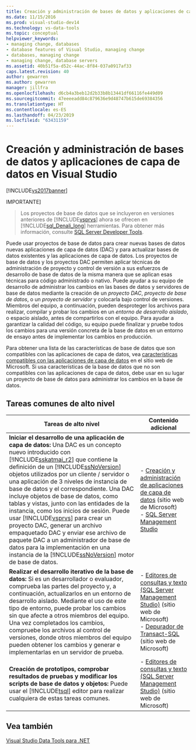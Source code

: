 ```yaml
---
title: Creación y administración de bases de datos y aplicaciones de capa de datos
ms.date: 11/15/2016
ms.prod: visual-studio-dev14
ms.technology: vs-data-tools
ms.topic: conceptual
helpviewer_keywords:
- managing change, databases
- database features of Visual Studio, managing change
- databases, managing change
- managing change, database servers
ms.assetid: 40b51f5a-d52c-44ac-8f84-037a0917af33
caps.latest.revision: 40
author: gewarren
ms.author: gewarren
manager: jillfra
ms.openlocfilehash: d6cb4a3beb12d2b33b8b13441df66116fe449d09
ms.sourcegitcommit: 47eeeeadd84c879636e9d48747b615de69384356
ms.translationtype: HT
ms.contentlocale: es-ES
ms.lasthandoff: 04/23/2019
ms.locfileid: "63431159"
---
```

# <a name="creating-and-managing-databases-and-data-tier-applications-in-visual-studio"></a>Creación y administración de bases de datos y aplicaciones de capa de datos en Visual Studio
[!INCLUDE[vs2017banner](../includes/vs2017banner.md)]

IMPORTANTE]
> Los proyectos de base de datos que se incluyeron en versiones anteriores de [!INCLUDE[vsprvs](../includes/vsprvs-md.md)] ahora se ofrecen en [!INCLUDE[sql_Denali_long](../includes/sql-denali-long-md.md)] herramientas. Para obtener más información, consulte [SQL Server Developer Tools](http://go.microsoft.com/fwlink/?LinkId=228126).

 Puede usar proyectos de base de datos para crear nuevas bases de datos nuevas aplicaciones de capa de datos (DAC) y para actualizar bases de datos existentes y las aplicaciones de capa de datos. Los proyectos de base de datos y los proyectos DAC permiten aplicar técnicas de administración de proyecto y control de versión a sus esfuerzos de desarrollo de base de datos de la misma manera que se aplican esas técnicas para código administrado o nativo. Puede ayudar a su equipo de desarrollo de administrar los cambios en las bases de datos y servidores de base de datos mediante la creación de un *proyecto DAC*, *proyecto de base de datos*, o un *proyecto de servidor* y colocarla bajo control de versiones. Miembros del equipo, a continuación, pueden desproteger los archivos para realizar, compilar y probar los cambios en un *entorno de desarrollo aislado*, o espacio aislado, antes de compartirlos con el equipo. Para ayudar a garantizar la calidad del código, su equipo puede finalizar y pruebe todos los cambios para una versión concreta de la base de datos en un entorno de ensayo antes de implementar los cambios en producción.

 Para obtener una lista de las características de base de datos que son compatibles con las aplicaciones de capa de datos, vea [características compatibles con las aplicaciones de capa de datos](http://go.microsoft.com/fwlink/?LinkId=164239) en el sitio web de Microsoft. Si usa características de la base de datos que no son compatibles con las aplicaciones de capa de datos, debe usar en su lugar un proyecto de base de datos para administrar los cambios en la base de datos.

## <a name="common-high-level-tasks"></a>Tareas comunes de alto nivel

|Tareas de alto nivel|Contenido adicional|
|----------------------|------------------------|
|**Iniciar el desarrollo de una aplicación de capa de datos:** Una DAC es un concepto nuevo introducido con [!INCLUDE[sskatmai_r2](../includes/sskatmai-r2-md.md)] que contiene la definición de un [!INCLUDE[ssNoVersion](../includes/ssnoversion-md.md)] objetos utilizados por un cliente / servidor o una aplicación de 3 niveles de instancia de base de datos y el correspondiente. Una DAC incluye objetos de base de datos, como tablas y vistas, junto con las entidades de la instancia, como los inicios de sesión. Puede usar [!INCLUDE[vsprvs](../includes/vsprvs-md.md)] para crear un proyecto DAC, generar un archivo empaquetado DAC y enviar ese archivo de paquete DAC a un administrador de base de datos para la implementación en una instancia de la [!INCLUDE[ssNoVersion](../includes/ssnoversion-md.md)] motor de base de datos.|-   [Creación y administración de aplicaciones de capa de datos](http://go.microsoft.com/fwlink/?LinkId=160741) (sitio web de Microsoft)<br />-   [SQL Server Management Studio](http://go.microsoft.com/fwlink/?LinkId=227328)|
|**Realizar el desarrollo iterativo de la base de datos:** Si es un desarrollador o evaluador, comprueba las partes del proyecto y, a continuación, actualizarlos en un entorno de desarrollo aislado. Mediante el uso de este tipo de entorno, puede probar los cambios sin que afecte a otros miembros del equipo. Una vez completados los cambios, compruebe los archivos al control de versiones, donde otros miembros del equipo pueden obtener los cambios y generar e implementarlas en un servidor de prueba.|-   [Editores de consultas y texto (SQL Server Management Studio)](http://go.microsoft.com/fwlink/?LinkId=227327) (sitio web de Microsoft)<br />-   [Depurador de Transact-SQL](http://go.microsoft.com/fwlink/?LinkId=227324) (sitio web de Microsoft)|
|**Creación de prototipos, comprobar resultados de pruebas y modificar los scripts de base de datos y objetos:** Puede usar el [!INCLUDE[tsql](../includes/tsql-md.md)] editor para realizar cualquiera de estas tareas comunes.|-   [Editores de consultas y texto (SQL Server Management Studio)](http://go.microsoft.com/fwlink/?LinkId=227327) (sitio web de Microsoft)|

## <a name="see-also"></a>Vea también
 [Visual Studio Data Tools para .NET](../data-tools/visual-studio-data-tools-for-dotnet.md)
